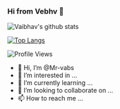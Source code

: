 <!--
**Mr-vabs** is a ✨ _special_ ✨ repository because its `README.md` (this file) appears on your GitHub profile.-->

### Hi from Vebhv 👋

<!-- **Mr-vabs** is a ✨ _special_ ✨ repository because its `README.md` (this file) appears on your GitHub profile. -->
![Vaibhav's github stats](https://github-readme-stats.vercel.app/api?username=Mr-vabs&show_icons=true&theme=radical)

[![Top Langs](https://github-readme-stats.vercel.app/api/top-langs/?username=Mr-vabs)](https://github.com/Mr-vabs/github-readme-stats)

![Profile Views](https://komarev.com/ghpvc/?username=Mr-vabs&color=88b04b&style=for-the-badge&label=PROFILE+VIEWS)


<!--Here are some ideas to get you started:-->

- 👋 Hi, I’m @Mr-vabs
- 👀 I’m interested in ...
- 🌱 I’m currently learning ...
- 💞️ I’m looking to collaborate on ...
- 📫 How to reach me ...

<!---
Mr-vabs/Mr-vabs is a ✨ special ✨ repository because its `README.md` (this file) appears on your GitHub profile.
You can click the Preview link to take a look at your changes.
--->
